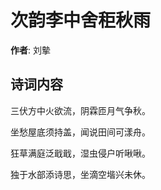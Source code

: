 # 次韵李中舍秬秋雨

**作者**: 刘摰

## 诗词内容

三伏方中火欲流，阴霖匝月气争秋。

坐愁屋底须持盖，闻说田间可漾舟。

狂草满庭泛戢戢，湿虫侵户听啾啾。

独于水部添诗思，坐滴空堦兴未休。


